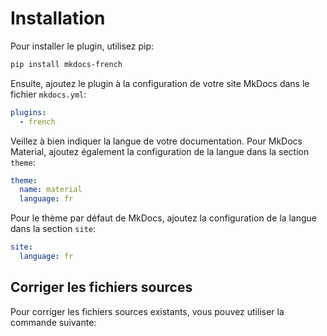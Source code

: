 # Installation

Pour installer le plugin, utilisez pip:

```bash
pip install mkdocs-french
```

Ensuite, ajoutez le plugin à la configuration de votre site MkDocs dans le fichier `mkdocs.yml`:

```yaml
plugins:
  - french
```

Veillez à bien indiquer la langue de votre documentation. Pour MkDocs Material, ajoutez également la configuration de la langue dans la section `theme`:

```yaml
theme:
  name: material
  language: fr
```

Pour le thème par défaut de MkDocs, ajoutez la configuration de la langue dans la section `site`:

```yaml
site:
  language: fr
```

## Corriger les fichiers sources

Pour corriger les fichiers sources existants, vous pouvez utiliser la commande suivante:

